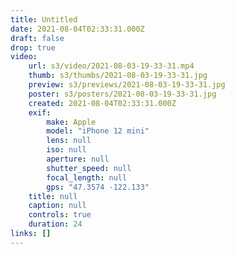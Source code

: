 ```yaml
---
title: Untitled
date: 2021-08-04T02:33:31.000Z
draft: false
drop: true
video:
    url: s3/video/2021-08-03-19-33-31.mp4
    thumb: s3/thumbs/2021-08-03-19-33-31.jpg
    preview: s3/previews/2021-08-03-19-33-31.jpg
    poster: s3/posters/2021-08-03-19-33-31.jpg
    created: 2021-08-04T02:33:31.000Z
    exif:
        make: Apple
        model: "iPhone 12 mini"
        lens: null
        iso: null
        aperture: null
        shutter_speed: null
        focal_length: null
        gps: "47.3574 -122.133"
    title: null
    caption: null
    controls: true
    duration: 24
links: []
---
```

